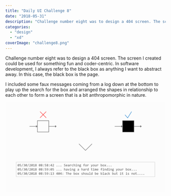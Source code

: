 ```yaml
---
title: "Daily UI Challenge 8"
date: "2018-05-31"
description: "Challenge number eight was to design a 404 screen. The screen I created could be used for something fun and coder-centric. In software development, I always refer to the black box as anything I want to abstract away. In this case, the black box is the page."
categories: 
  - "design"
  - "xd"
coverImage: "challenge8.png"
---
```


Challenge number eight was to design a 404 screen. The screen I created could be used for something fun and coder-centric. In software development, I always refer to the black box as anything I want to abstract away. In this case, the black box is the page.

I included some faux messages coming from a log down at the bottom to play up the search for the box and arranged the shapes in relationship to each other to form a screen that is a bit anthropomorphic in nature.

![404](./images/404.png)
